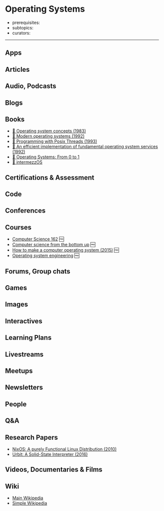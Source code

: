 # Operating Systems

- prerequisites:
- subtopics:
- curators:

------

## Apps

## Articles

## Audio, Podcasts

## Blogs

## Books

- [📕 Operating system concepts (1983)](http://www.goodreads.com/book/show/83833.Operating_System_Concepts)
- [📕 Modern operating systems (1992)](http://www.goodreads.com/book/show/166195.Modern_Operating_Systems)
- [📕 Programming with Posix Threads (1993)](https://www.goodreads.com/book/show/987956.Programming_with_Posix_Threads)
- [📖 An efficient implementation of fundamental operating system services (1992)](http://valerieaurora.org/synthesis/SynthesisOS/ch1.html)
- [📖 Operating Systems: From 0 to 1](https://github.com/tuhdo/os01)
- [📖 intermezzOS](https://intermezzos.github.io/book/second-edition/)


## Certifications & Assessment

## Code

## Conferences

## Courses

- [Computer Science 162](https://www.youtube.com/watch?v=feAOZuID1HM&list=PLggtecHMfYHA7j2rF7nZFgnepu_uPuYws) 🆓
- [Computer science from the bottom up](http://www.bottomupcs.com/) 🆓
- [How to make a computer operating system (2015)](https://github.com/SamyPesse/How-to-Make-a-Computer-Operating-System) 🆓
- [Operating system engineering](https://pdos.csail.mit.edu/6.828/2016/schedule.html) 🆓

## Forums, Group chats

## Games

## Images

## Interactives

## Learning Plans

## Livestreams

## Meetups

## Newsletters

## People

## Q&A

## Research Papers

- [NixOS: A purely Functional Linux Distribution (2010)](https://nixos.org/%7Eeelco/pubs/nixos-jfp-final.pdf)
- [Urbit: A Solid-State Interpreter (2016)](http://media.urbit.org/whitepaper.pdf)

## Videos, Documentaries & Films

## Wiki
- [Main Wikipedia](https://en.wikipedia.org/wiki/Operating_system)
- [Simple Wikipedia](https://simple.wikipedia.org/wiki/Operating_system)
